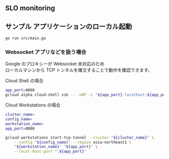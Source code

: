 SLO monitoring
---

## サンプル アプリケーションのローカル起動

```sh
go run src/main.go
```

### Websocket アプリなどを扱う場合

Google のプロキシーが Websocket 未対応のため  
ローカルマシンから TCP トンネルを確立することで動作を確認できます。

Cloud Shell の場合

```sh
app_port=8080
gcloud alpha cloud-shell ssh -- -nNT -L "${app_port}:localhost:${app_port}"
```

Cloud Workstations の場合

```sh
cluster_name=
config_name=
workstation_name=
app_port=8080

gcloud workstations start-tcp-tunnel --cluster "${cluster_name}" \
    --config "${config_name}" --region asia-northeast1 \
    "${workstation_name}" "${app_port}" \
    --local-host-port ":${app_port}"
```
